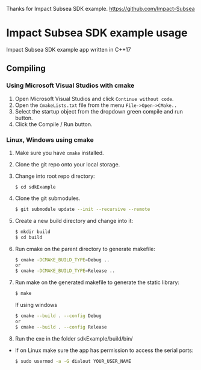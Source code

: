 Thanks  for Impact Subsea SDK example.
https://github.com/Impact-Subsea
# Impact Subsea SDK example usage

Impact Subsea SDK example app written in C++17

## Compiling

### Using Microsoft Visual Studios with cmake
1. Open Microsoft Visual Studios and click `Continue without code`.
2. Open the `CmakeLists.txt` file from the menu `File->Open->CMake..`
3. Select the startup object from the dropdown green compile and run button.
4. Click the Compile / Run button.

### Linux, Windows using cmake

1. Make sure you have `cmake` installed.

2. Clone the git repo onto your local storage.

3. Change into root repo directory:

    ```
    $ cd sdkExample
    ```

4. Clone the git submodules.

    ```bash
    $ git submodule update --init --recursive --remote
    ```

5. Create a new build directory and change into it:

    ```bash
    $ mkdir build
    $ cd build
    ```

6. Run cmake on the parent directory to generate makefile:

    ```bash
    $ cmake -DCMAKE_BUILD_TYPE=Debug ..
    or
    $ cmake -DCMAKE_BUILD_TYPE=Release ..
    ```

7. Run make on the generated makefile to generate the static library:

    ```bash
    $ make
    ```
    If using windows
    ```bash
    $ cmake --build . --config Debug
    or
    $ cmake --build . --config Release
    ```

8. Run the exe in the folder sdkExample/build/bin/

- If on Linux make sure the app has permission to access the serial ports:

    ```bash
    $ sudo usermod -a -G dialout YOUR_USER_NAME
    ```
